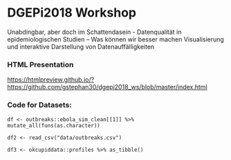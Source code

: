 # DGEPi2018 Workshop

Unabdingbar, aber doch im Schattendasein - Datenqualität in epidemiologischen Studien – Was können wir besser machen
Visualisierung und interaktive Darstellung von Datenauffälligkeiten

### HTML Presentation
https://htmlpreview.github.io/?https://github.com/gstephan30/dgepi2018_ws/blob/master/index.html

### Code for Datasets:

`df <- outbreaks::ebola_sim_clean[[1]] %>% mutate_all(funs(as.character))`

`df2 <- read_csv("data/outbreaks.csv")`

`df3 <- okcupiddata::profiles %>% as_tibble()`

